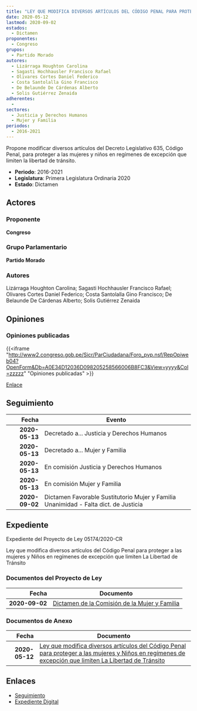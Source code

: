 ```yaml
---
title: "LEY QUE MODIFICA DIVERSOS ARTÍCULOS DEL CÓDIGO PENAL PARA PROTEGER A LAS MUJERES Y NIÑOS EN REGÍMENES DE EXCEPCIÓN QUE LIMITEN LA LIBERTAD DE TRÁNSITO"
date: 2020-05-12
lastmod: 2020-09-02
estados: 
  - Dictamen
proponentes: 
  - Congreso
grupos: 
  - Partido Morado
autores: 
  - Lizárraga Houghton Carolina
  - Sagasti Hochhausler Francisco Rafael
  - Olivares Cortes Daniel Federico
  - Costa Santolalla Gino Francisco
  - De Belaunde De Cárdenas Alberto
  - Solis Gutiérrez Zenaida
adherentes: 
  - 
sectores: 
  - Justicia y Derechos Humanos
  - Mujer y Familia
periodos: 
  - 2016-2021
---
```


Propone modificar diversos artículos del Decreto Legislativo 635, Código Penal, para proteger a las mujeres y niños en regímenes de excepción que limiten la libertad de tránsito.

- **Periodo**: 2016-2021
- **Legislatura**: Primera Legislatura Ordinaria 2020
- **Estado**: Dictamen

## Actores

### Proponente

**Congreso**

### Grupo Parlamentario

**Partido Morado**

### Autores

Lizárraga Houghton Carolina; Sagasti Hochhausler Francisco Rafael; Olivares Cortes Daniel Federico; Costa Santolalla Gino Francisco; De Belaunde De Cárdenas Alberto; Solis Gutiérrez Zenaida


## Opiniones

### Opiniones publicadas

{{<iframe "http://www2.congreso.gob.pe/Sicr/ParCiudadana/Foro_pvp.nsf/RepOpiweb04?OpenForm&Db=A0E34D12036D098205258566006B8FC3&View=yyyy&Col=zzzzz" "Opiniones publicadas" >}}

[Enlace](http://www2.congreso.gob.pe/Sicr/ParCiudadana/Foro_pvp.nsf/RepOpiweb04?OpenForm&Db=A0E34D12036D098205258566006B8FC3&View=yyyy&Col=zzzzz)

## Seguimiento

| Fecha | Evento |
|------:|--------|
| **2020-05-13** | Decretado a... Justicia y Derechos Humanos|
| **2020-05-13** | Decretado a... Mujer y Familia|
| **2020-05-13** | En comisión Justicia y Derechos Humanos|
| **2020-05-13** | En comisión Mujer y Familia|
| **2020-09-02** | Dictamen Favorable Sustitutorio Mujer y Familia Unanimidad - Falta dict. de Justicia|


## Expediente

Expediente del Proyecto de Ley 05174/2020-CR

Ley que modifica diversos artículos del Código Penal para proteger a las mujeres y Niños en regímenes de excepción que limiten La Libertad de Tránsito


### Documentos del Proyecto de Ley

| Fecha | Documento |
|------:|--------|
| **2020-09-02** | [Dictamen de la Comisión de la Mujer y Familia](http://www.leyes.congreso.gob.pe/Documentos/2016_2021/Dictamenes/Proyectos_de_Ley/05174DC16MAY-20200902.pdf) |

### Documentos de Anexo

| Fecha | Documento |
|------:|--------|
| **2020-05-12** | [Ley que modifica diversos artículos del Código Penal para proteger a las mujeres y Niños en regímenes de excepción que limiten La Libertad de Tránsito](http://www.leyes.congreso.gob.pe/Documentos/2016_2021/Proyectos_de_Ley_y_de_Resoluciones_Legislativas/PL05174-20200512.pdf) |

## Enlaces 

- [Seguimiento](http://www2.congreso.gob.pehttp://www2.congreso.gob.pe/Sicr/TraDocEstProc/CLProLey2016.nsf/f7fff46988ca05b1052578e100829cc7/4389659c7e96f42a05258566007f988e?OpenDocument)
- [Expediente Digital](http://www2.congreso.gob.pehttp://www2.congreso.gob.pe/Sicr/TraDocEstProc/CLProLey2016.nsf/f7fff46988ca05b1052578e100829cc7/4389659c7e96f42a05258566007f988e?OpenDocument&Click=05257FB7005EB655.eb71d0cf91d8294e05256cdf006b5706/$Body/0.1C6C)
